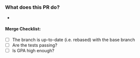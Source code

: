 ### What does this PR do?

*

#### Merge Checklist:

- [ ] The branch is up-to-date (i.e. rebased) with the base branch
- [ ] Are the tests passing?
- [ ] Is GPA high enough?
